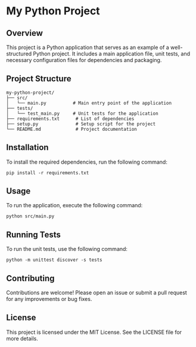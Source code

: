 # My Python Project

## Overview
This project is a Python application that serves as an example of a well-structured Python project. It includes a main application file, unit tests, and necessary configuration files for dependencies and packaging.

## Project Structure
```
my-python-project/
├── src/
│   └── main.py          # Main entry point of the application
├── tests/
│   └── test_main.py     # Unit tests for the application
├── requirements.txt      # List of dependencies
├── setup.py              # Setup script for the project
└── README.md             # Project documentation
```

## Installation
To install the required dependencies, run the following command:

```
pip install -r requirements.txt
```

## Usage
To run the application, execute the following command:

```
python src/main.py
```

## Running Tests
To run the unit tests, use the following command:

```
python -m unittest discover -s tests
```

## Contributing
Contributions are welcome! Please open an issue or submit a pull request for any improvements or bug fixes.

## License
This project is licensed under the MIT License. See the LICENSE file for more details.